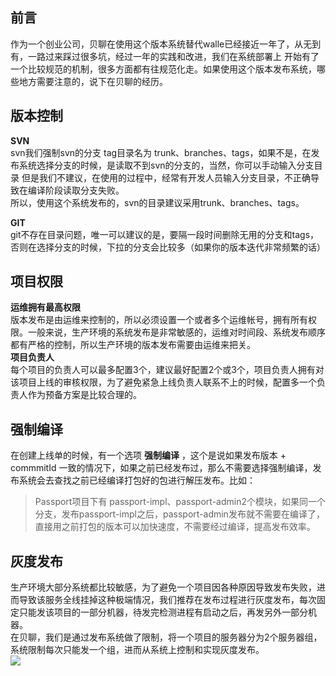 ## 前言
作为一个创业公司，贝聊在使用这个版本系统替代walle已经接近一年了，从无到有，一路过来踩过很多坑，经过一年的实践和改进，我们在系统部署上
开始有了一个比较规范的机制，很多方面都有往规范化走。如果使用这个版本发布系统，哪些地方需要注意的，说下在贝聊的经历。  

## 版本控制
**SVN**  
svn我们强制svn的分支 tag目录名为 trunk、branches、tags，如果不是，在发布系统选择分支的时候，是读取不到svn的分支的，当然，你可以手动输入分支目录
但是我们不建议，在使用的过程中，经常有开发人员输入分支目录，不正确导致在编译阶段读取分支失败。  
所以，使用这个系统发布的，svn的目录建议采用trunk、branches、tags。  

**GIT**  
git不存在目录问题，唯一可以建议的是，要隔一段时间删除无用的分支和tags，否则在选择分支的时候，下拉的分支会比较多（如果你的版本迭代非常频繁的话）

## 项目权限
**运维拥有最高权限**  
版本发布是由运维来控制的，所以必须设置一个或者多个运维帐号，拥有所有权限。一般来说，生产环境的系统发布是非常敏感的，运维对时间段、系统发布顺序都有严格的控制，所以生产环境的版本发布需要由运维来把关。  
**项目负责人**  
每个项目的负责人可以最多配置3个，建议最好配置2个或3个，项目负责人拥有对该项目上线的审核权限，为了避免紧急上线负责人联系不上的时候，配置多一个负责人作为预备方案是比较合理的。

## 强制编译
在创建上线单的时候，有一个选项 **强制编译** ，这个是说如果发布版本 + commmitId 一致的情况下，如果之前已经发布过，那么不需要选择强制编译，发布系统会去查找之前已经编译打包好的包进行解压发布。比如：  
  >Passport项目下有 passport-impl、passport-admin2个模块，如果同一个分支，发布passport-impl之后，passport-admin发布就不需要在编译了，直接用之前打包的版本可以加快速度，不需要经过编译，提高发布效率。

## 灰度发布
生产环境大部分系统都比较敏感，为了避免一个项目因各种原因导致发布失败，进而导致该服务全线挂掉这种极端情况，我们推荐在发布过程进行灰度发布，每次固定只能发该项目的一部分机器，待发完检测进程有启动之后，再发另外一部分机器。  
在贝聊，我们是通过发布系统做了限制，将一个项目的服务器分为2个服务器组，系统限制每次只能发一个组，进而从系统上控制和实现灰度发布。  
![](http://7xrmyq.com1.z0.glb.clouddn.com/d11.png)
